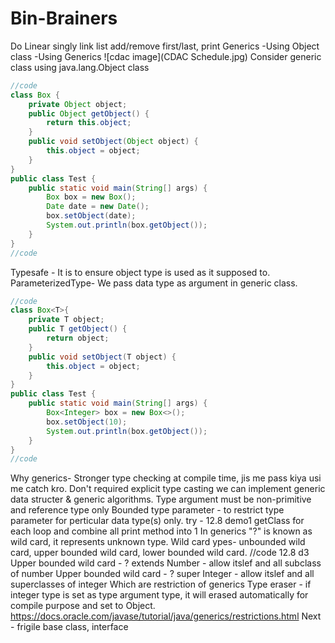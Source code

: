 # Bin-Brainers
Do Linear singly link list add/remove first/last, print
Generics
-Using Object class
-Using Generics
![cdac image](CDAC Schedule.jpg)
Consider generic class using java.lang.Object class
```java
//code
class Box {
	private Object object;
	public Object getObject() {
		return this.object;
	}
	public void setObject(Object object) {
		this.object = object;
	}
}
public class Test {
	public static void main(String[] args) {
		Box box = new Box();
		Date date = new Date();
		box.setObject(date);
		System.out.println(box.getObject());
	}
}
//code
```
Typesafe - It is to ensure object type is used as it supposed to.
ParameterizedType-
We pass data type as argument in generic class.
```java
//code
class Box<T>{
	private T object;
	public T getObject() {
		return object;
	}
	public void setObject(T object) {
		this.object = object;
	}
}
public class Test {
	public static void main(String[] args) {
		Box<Integer> box = new Box<>();
		box.setObject(10);
		System.out.println(box.getObject());
	}
}
//code
```
Why generics-
Stronger type checking at compile time, jis me pass kiya usi me catch kro.
Don't required explicit type casting
we can implement generic data structer & generic algorithms.
Type argument must be non-primitive and reference type only
Bounded type parameter - to restrict type parameter for perticular data type(s) only.
try - 12.8 demo1 getClass for each loop and combine all print method into 1
In generics "?" is known as wild card, it represents unknown type.
Wild card ypes- unbounded wild card, upper bounded wild card, lower bounded wild card.
//code 12.8 d3
Upper bounded wild card - ? extends Number - allow itslef and all subclass of number
Upper bounded wild card - ? super Integer - allow itslef and all superclasses of integer
Which are restriction of generics
Type eraser - if integer type is set as type argument type, it will erased automatically for compile purpose and set to Object.
https://docs.oracle.com/javase/tutorial/java/generics/restrictions.html
Next - 
frigile base class, interface
